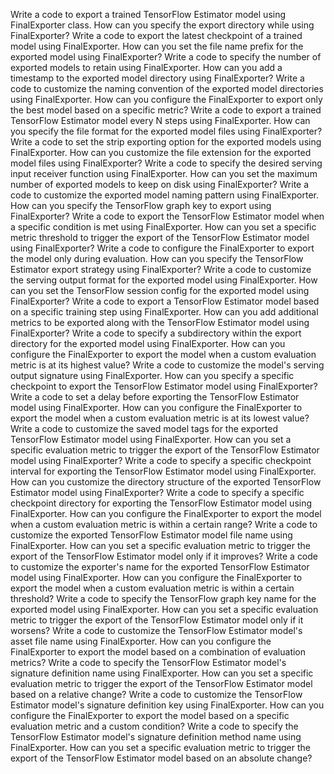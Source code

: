 Write a code to export a trained TensorFlow Estimator model using FinalExporter class.
How can you specify the export directory while using FinalExporter?
Write a code to export the latest checkpoint of a trained model using FinalExporter.
How can you set the file name prefix for the exported model using FinalExporter?
Write a code to specify the number of exported models to retain using FinalExporter.
How can you add a timestamp to the exported model directory using FinalExporter?
Write a code to customize the naming convention of the exported model directories using FinalExporter.
How can you configure the FinalExporter to export only the best model based on a specific metric?
Write a code to export a trained TensorFlow Estimator model every N steps using FinalExporter.
How can you specify the file format for the exported model files using FinalExporter?
Write a code to set the strip exporting option for the exported models using FinalExporter.
How can you customize the file extension for the exported model files using FinalExporter?
Write a code to specify the desired serving input receiver function using FinalExporter.
How can you set the maximum number of exported models to keep on disk using FinalExporter?
Write a code to customize the exported model naming pattern using FinalExporter.
How can you specify the TensorFlow graph key to export using FinalExporter?
Write a code to export the TensorFlow Estimator model when a specific condition is met using FinalExporter.
How can you set a specific metric threshold to trigger the export of the TensorFlow Estimator model using FinalExporter?
Write a code to configure the FinalExporter to export the model only during evaluation.
How can you specify the TensorFlow Estimator export strategy using FinalExporter?
Write a code to customize the serving output format for the exported model using FinalExporter.
How can you set the TensorFlow session config for the exported model using FinalExporter?
Write a code to export a TensorFlow Estimator model based on a specific training step using FinalExporter.
How can you add additional metrics to be exported along with the TensorFlow Estimator model using FinalExporter?
Write a code to specify a subdirectory within the export directory for the exported model using FinalExporter.
How can you configure the FinalExporter to export the model when a custom evaluation metric is at its highest value?
Write a code to customize the model's serving output signature using FinalExporter.
How can you specify a specific checkpoint to export the TensorFlow Estimator model using FinalExporter?
Write a code to set a delay before exporting the TensorFlow Estimator model using FinalExporter.
How can you configure the FinalExporter to export the model when a custom evaluation metric is at its lowest value?
Write a code to customize the saved model tags for the exported TensorFlow Estimator model using FinalExporter.
How can you set a specific evaluation metric to trigger the export of the TensorFlow Estimator model using FinalExporter?
Write a code to specify a specific checkpoint interval for exporting the TensorFlow Estimator model using FinalExporter.
How can you customize the directory structure of the exported TensorFlow Estimator model using FinalExporter?
Write a code to specify a specific checkpoint directory for exporting the TensorFlow Estimator model using FinalExporter.
How can you configure the FinalExporter to export the model when a custom evaluation metric is within a certain range?
Write a code to customize the exported TensorFlow Estimator model file name using FinalExporter.
How can you set a specific evaluation metric to trigger the export of the TensorFlow Estimator model only if it improves?
Write a code to customize the exporter's name for the exported TensorFlow Estimator model using FinalExporter.
How can you configure the FinalExporter to export the model when a custom evaluation metric is within a certain threshold?
Write a code to specify the TensorFlow graph key name for the exported model using FinalExporter.
How can you set a specific evaluation metric to trigger the export of the TensorFlow Estimator model only if it worsens?
Write a code to customize the TensorFlow Estimator model's asset file name using FinalExporter.
How can you configure the FinalExporter to export the model based on a combination of evaluation metrics?
Write a code to specify the TensorFlow Estimator model's signature definition name using FinalExporter.
How can you set a specific evaluation metric to trigger the export of the TensorFlow Estimator model based on a relative change?
Write a code to customize the TensorFlow Estimator model's signature definition key using FinalExporter.
How can you configure the FinalExporter to export the model based on a specific evaluation metric and a custom condition?
Write a code to specify the TensorFlow Estimator model's signature definition method name using FinalExporter.
How can you set a specific evaluation metric to trigger the export of the TensorFlow Estimator model based on an absolute change?